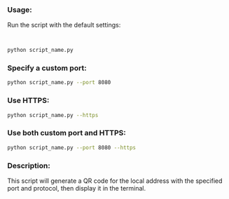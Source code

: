 ### Usage:
Run the script with the default settings:
```bash


python script_name.py
```


### Specify a custom port:


```bash
python script_name.py --port 8080
```


### Use HTTPS:


```bash
python script_name.py --https
```

### Use both custom port and HTTPS:


```bash
python script_name.py --port 8080 --https
```

### Description:

This script will generate a QR code for the local address with the specified port and protocol, then display it in the terminal.